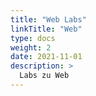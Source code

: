 ```yaml
---
title: "Web Labs"
linkTitle: "Web"
type: docs
weight: 2
date: 2021-11-01
description: >
  Labs zu Web
---
```


